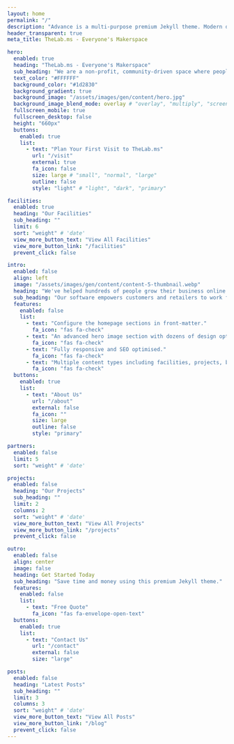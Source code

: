 ```yaml
---
layout: home
permalink: "/"
description: "Advance is a multi-purpose premium Jekyll theme. Modern design, clean code and highly configurable."
header_transparent: true
meta_title: TheLab.ms - Everyone's Makerspace

hero:
  enabled: true
  heading: "TheLab.ms - Everyone's Makerspace"
  sub_heading: "We are a non-profit, community-driven space where people can collaborate on technologically-oriented projects using specialized equipment with other humans."
  text_color: "#FFFFFF"
  background_color: "#1d2830"
  background_gradient: true
  background_image: "/assets/images/gen/content/hero.jpg"
  background_image_blend_mode: overlay # "overlay", "multiply", "screen"
  fullscreen_mobile: true
  fullscreen_desktop: false
  height: "660px"
  buttons:
    enabled: true
    list:
      - text: "Plan Your First Visit to TheLab.ms"
        url: "/visit"
        external: true
        fa_icon: false
        size: large # "small", "normal", "large"
        outline: false
        style: "light" # "light", "dark", "primary"

facilities:
  enabled: true
  heading: "Our Facilities"
  sub_heading: ""
  limit: 6
  sort: "weight" # 'date'
  view_more_button_text: "View All Facilities"
  view_more_button_link: "/facilities"
  prevent_click: false

intro:
  enabled: false
  align: left
  image: "/assets/images/gen/content/content-5-thumbnail.webp"
  heading: "We've helped hundreds of people grow their business online."
  sub_heading: "Our software empowers customers and retailers to work from anywhere in the world, on the go, or at home."
  features:
    enabled: false
    list:
      - text: "Configure the homepage sections in front-matter."
        fa_icon: "fas fa-check"
      - text: "An advanced hero image section with dozens of design options."
        fa_icon: "fas fa-check"
      - text: "Fully responsive and SEO optimised."
        fa_icon: "fas fa-check"
      - text: "Multiple content types including facilities, projects, blog and more."
        fa_icon: "fas fa-check"
  buttons:
    enabled: true
    list:
      - text: "About Us"
        url: "/about"
        external: false
        fa_icon: ""
        size: large
        outline: false
        style: "primary"

partners:
  enabled: false
  limit: 5
  sort: "weight" # 'date'

projects:
  enabled: false
  heading: "Our Projects"
  sub_heading: ""
  limit: 2
  columns: 2
  sort: "weight" # 'date'
  view_more_button_text: "View All Projects"
  view_more_button_link: "/projects"
  prevent_click: false

outro:
  enabled: false
  align: center
  image: false
  heading: Get Started Today
  sub_heading: "Save time and money using this premium Jekyll theme."
  features:
    enabled: false
    list:
      - text: "Free Quote"
        fa_icon: "fas fa-envelope-open-text"
  buttons:
    enabled: true
    list:
      - text: "Contact Us"
        url: "/contact"
        external: false
        size: "large"

posts:
  enabled: false
  heading: "Latest Posts"
  sub_heading: ""
  limit: 3
  columns: 3
  sort: "weight" # 'date'
  view_more_button_text: "View All Posts"
  view_more_button_link: "/blog"
  prevent_click: false
---
```

